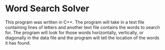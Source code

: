 # Word Search Solver

This program was written in C++. The program will take in a text file containing lines of letters and another text file contains the words to search for. The program
will look for those words horizontally, vertically, or diagonally in the data file and the program will tell the location of the words it has found.
